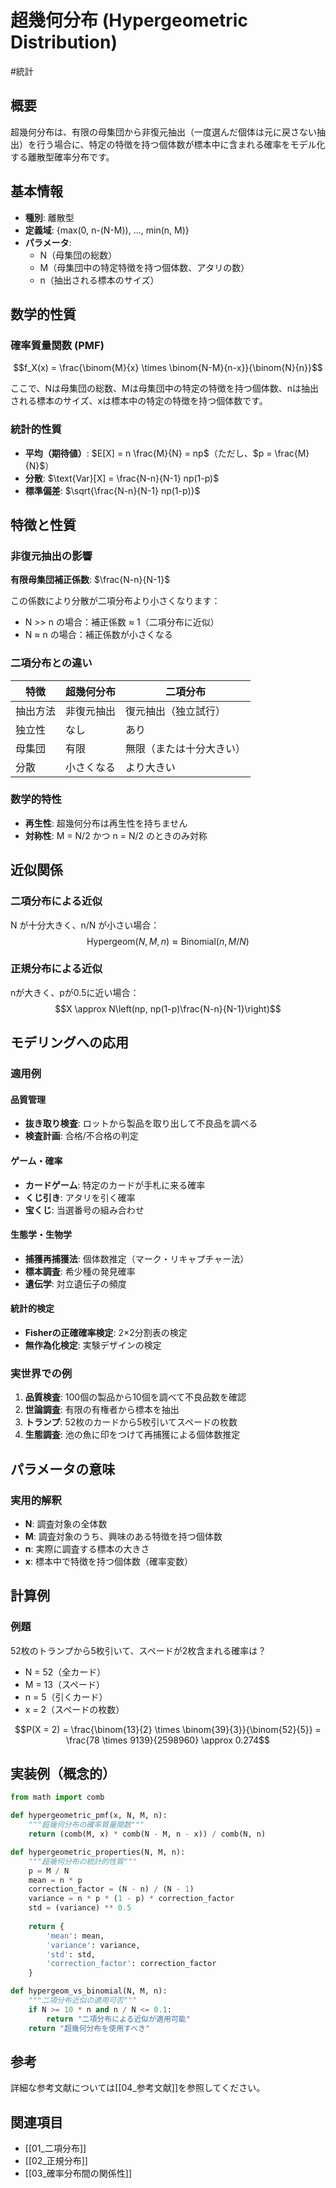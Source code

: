 # 超幾何分布 (Hypergeometric Distribution)

#統計

## 概要

超幾何分布は、有限の母集団から非復元抽出（一度選んだ個体は元に戻さない抽出）を行う場合に、特定の特徴を持つ個体数が標本中に含まれる確率をモデル化する離散型確率分布です。

## 基本情報

- **種別**: 離散型
- **定義域**: {max(0, n-(N-M)), ..., min(n, M)}
- **パラメータ**: 
  - N（母集団の総数）
  - M（母集団中の特定特徴を持つ個体数、アタリの数）
  - n（抽出される標本のサイズ）

## 数学的性質

### 確率質量関数 (PMF)
$$f_X(x) = \frac{\binom{M}{x} \times \binom{N-M}{n-x}}{\binom{N}{n}}$$

ここで、Nは母集団の総数、Mは母集団中の特定の特徴を持つ個体数、nは抽出される標本のサイズ、xは標本中の特定の特徴を持つ個体数です。

### 統計的性質

- **平均（期待値）**: $E[X] = n \frac{M}{N} = np$（ただし、$p = \frac{M}{N}$）
- **分散**: $\text{Var}[X] = \frac{N-n}{N-1} np(1-p)$
- **標準偏差**: $\sqrt{\frac{N-n}{N-1} np(1-p)}$

## 特徴と性質

### 非復元抽出の影響

**有限母集団補正係数**: $\frac{N-n}{N-1}$

この係数により分散が二項分布より小さくなります：
- N >> n の場合：補正係数 ≈ 1（二項分布に近似）
- N ≈ n の場合：補正係数が小さくなる

### 二項分布との違い

| 特徴 | 超幾何分布 | 二項分布 |
|------|------------|----------|
| 抽出方法 | 非復元抽出 | 復元抽出（独立試行） |
| 独立性 | なし | あり |
| 母集団 | 有限 | 無限（または十分大きい） |
| 分散 | 小さくなる | より大きい |

### 数学的特性

- **再生性**: 超幾何分布は再生性を持ちません
- **対称性**: M = N/2 かつ n = N/2 のときのみ対称

## 近似関係

### 二項分布による近似
N が十分大きく、n/N が小さい場合：
$$\text{Hypergeom}(N, M, n) \approx \text{Binomial}(n, M/N)$$

### 正規分布による近似
nが大きく、pが0.5に近い場合：
$$X \approx N\left(np, np(1-p)\frac{N-n}{N-1}\right)$$

## モデリングへの応用

### 適用例

#### 品質管理
- **抜き取り検査**: ロットから製品を取り出して不良品を調べる
- **検査計画**: 合格/不合格の判定

#### ゲーム・確率
- **カードゲーム**: 特定のカードが手札に来る確率
- **くじ引き**: アタリを引く確率
- **宝くじ**: 当選番号の組み合わせ

#### 生態学・生物学
- **捕獲再捕獲法**: 個体数推定（マーク・リキャプチャー法）
- **標本調査**: 希少種の発見確率
- **遺伝学**: 対立遺伝子の頻度

#### 統計的検定
- **Fisherの正確確率検定**: 2×2分割表の検定
- **無作為化検定**: 実験デザインの検定

### 実世界での例

1. **品質検査**: 100個の製品から10個を調べて不良品数を確認
2. **世論調査**: 有限の有権者から標本を抽出
3. **トランプ**: 52枚のカードから5枚引いてスペードの枚数
4. **生態調査**: 池の魚に印をつけて再捕獲による個体数推定

## パラメータの意味

### 実用的解釈

- **N**: 調査対象の全体数
- **M**: 調査対象のうち、興味のある特徴を持つ個体数
- **n**: 実際に調査する標本の大きさ
- **x**: 標本中で特徴を持つ個体数（確率変数）

## 計算例

### 例題
52枚のトランプから5枚引いて、スペードが2枚含まれる確率は？

- N = 52（全カード）
- M = 13（スペード）  
- n = 5（引くカード）
- x = 2（スペードの枚数）

$$P(X = 2) = \frac{\binom{13}{2} \times \binom{39}{3}}{\binom{52}{5}} = \frac{78 \times 9139}{2598960} \approx 0.274$$

## 実装例（概念的）

```python
from math import comb

def hypergeometric_pmf(x, N, M, n):
    """超幾何分布の確率質量関数"""
    return (comb(M, x) * comb(N - M, n - x)) / comb(N, n)

def hypergeometric_properties(N, M, n):
    """超幾何分布の統計的性質"""
    p = M / N
    mean = n * p
    correction_factor = (N - n) / (N - 1)
    variance = n * p * (1 - p) * correction_factor
    std = (variance) ** 0.5
    
    return {
        'mean': mean,
        'variance': variance,
        'std': std,
        'correction_factor': correction_factor
    }

def hypergeom_vs_binomial(N, M, n):
    """二項分布近似の適用可否"""
    if N >= 10 * n and n / N <= 0.1:
        return "二項分布による近似が適用可能"
    return "超幾何分布を使用すべき"
```

## 参考

詳細な参考文献については[[04_参考文献]]を参照してください。

## 関連項目

- [[01_二項分布]]
- [[02_正規分布]]
- [[03_確率分布間の関係性]]
